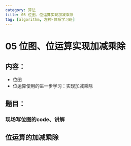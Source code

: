 ```yaml
---
category: 算法
title: 05 位图、位运算实现加减乘除
tag: [algorithm, 左神-体系学习班]
---
```

# 05 位图、位运算实现加减乘除

## 内容：
- 位图
- 位运算使用的进一步学习：实现加减乘除

## 题目：

### 现场写位图的code、讲解

## 位运算的加减乘除